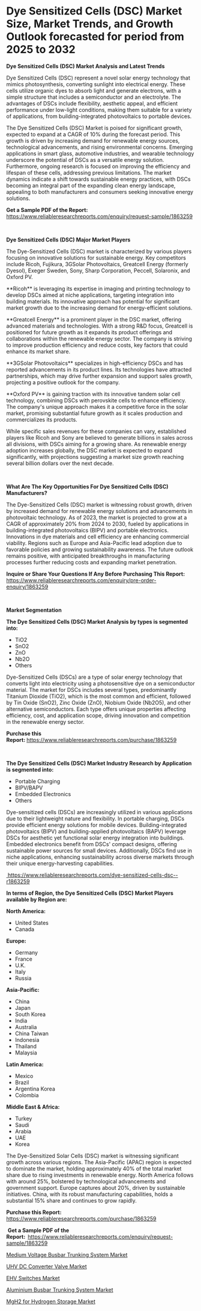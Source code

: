 <p><h1>Dye Sensitized Cells (DSC) Market Size, Market Trends, and Growth Outlook forecasted for period from 2025 to 2032</h1></p><p><strong>Dye Sensitized Cells (DSC) Market Analysis and Latest Trends</strong></p>
<p><p>Dye Sensitized Cells (DSC) represent a novel solar energy technology that mimics photosynthesis, converting sunlight into electrical energy. These cells utilize organic dyes to absorb light and generate electrons, with a simple structure that includes a semiconductor and an electrolyte. The advantages of DSCs include flexibility, aesthetic appeal, and efficient performance under low-light conditions, making them suitable for a variety of applications, from building-integrated photovoltaics to portable devices.</p><p>The Dye Sensitized Cells (DSC) Market is poised for significant growth, expected to expand at a CAGR of 10% during the forecast period. This growth is driven by increasing demand for renewable energy sources, technological advancements, and rising environmental concerns. Emerging applications in smart glass, automotive industries, and wearable technology underscore the potential of DSCs as a versatile energy solution. Furthermore, ongoing research is focused on improving the efficiency and lifespan of these cells, addressing previous limitations. The market dynamics indicate a shift towards sustainable energy practices, with DSCs becoming an integral part of the expanding clean energy landscape, appealing to both manufacturers and consumers seeking innovative energy solutions.</p></p>
<p><strong>Get a Sample PDF of the Report:&nbsp;</strong> <a href="https://www.reliableresearchreports.com/enquiry/request-sample/1863259?utm_campaign=102&utm_medium=2&utm_source=Github&utm_content=ia&utm_term=14022025&utm_id=dye-sensitized-cells-dsc">https://www.reliableresearchreports.com/enquiry/request-sample/1863259</a></p>
<p>&nbsp;</p>
<p><strong>Dye Sensitized Cells (DSC) Major Market Players</strong></p>
<p><p>The Dye-Sensitized Cells (DSC) market is characterized by various players focusing on innovative solutions for sustainable energy. Key competitors include Ricoh, Fujikura, 3GSolar Photovoltaics, Greatcell Energy (formerly Dyesol), Exeger Sweden, Sony, Sharp Corporation, Peccell, Solaronix, and Oxford PV.</p><p>**Ricoh** is leveraging its expertise in imaging and printing technology to develop DSCs aimed at niche applications, targeting integration into building materials. Its innovative approach has potential for significant market growth due to the increasing demand for energy-efficient solutions.</p><p>**Greatcell Energy** is a prominent player in the DSC market, offering advanced materials and technologies. With a strong R&D focus, Greatcell is positioned for future growth as it expands its product offerings and collaborations within the renewable energy sector. The company is striving to improve production efficiency and reduce costs, key factors that could enhance its market share.</p><p>**3GSolar Photovoltaics** specializes in high-efficiency DSCs and has reported advancements in its product lines. Its technologies have attracted partnerships, which may drive further expansion and support sales growth, projecting a positive outlook for the company.</p><p>**Oxford PV** is gaining traction with its innovative tandem solar cell technology, combining DSCs with perovskite cells to enhance efficiency. The company's unique approach makes it a competitive force in the solar market, promising substantial future growth as it scales production and commercializes its products.</p><p>While specific sales revenues for these companies can vary, established players like Ricoh and Sony are believed to generate billions in sales across all divisions, with DSCs aiming for a growing share. As renewable energy adoption increases globally, the DSC market is expected to expand significantly, with projections suggesting a market size growth reaching several billion dollars over the next decade.</p></p>
<p>&nbsp;</p>
<p><strong>What Are The Key Opportunities For Dye Sensitized Cells (DSC) Manufacturers?</strong></p>
<p><p>The Dye-Sensitized Cells (DSC) market is witnessing robust growth, driven by increased demand for renewable energy solutions and advancements in photovoltaic technology. As of 2023, the market is projected to grow at a CAGR of approximately 20% from 2024 to 2030, fueled by applications in building-integrated photovoltaics (BIPV) and portable electronics. Innovations in dye materials and cell efficiency are enhancing commercial viability. Regions such as Europe and Asia-Pacific lead adoption due to favorable policies and growing sustainability awareness. The future outlook remains positive, with anticipated breakthroughs in manufacturing processes further reducing costs and expanding market penetration.</p></p>
<p><strong>Inquire or Share Your Questions If Any Before Purchasing This Report:</strong> <a href="https://www.reliableresearchreports.com/enquiry/pre-order-enquiry/1863259?utm_campaign=102&utm_medium=2&utm_source=Github&utm_content=ia&utm_term=14022025&utm_id=dye-sensitized-cells-dsc">https://www.reliableresearchreports.com/enquiry/pre-order-enquiry/1863259</a></p>
<p>&nbsp;</p>
<p><strong>Market Segmentation</strong></p>
<p><strong>The Dye Sensitized Cells (DSC) Market Analysis by types is segmented into:</strong></p>
<p><ul><li>TiO2</li><li>SnO2</li><li>ZnO</li><li>Nb2O</li><li>Others</li></ul></p>
<p><p>Dye-Sensitized Cells (DSCs) are a type of solar energy technology that converts light into electricity using a photosensitive dye on a semiconductor material. The market for DSCs includes several types, predominantly Titanium Dioxide (TiO2), which is the most common and efficient, followed by Tin Oxide (SnO2), Zinc Oxide (ZnO), Niobium Oxide (Nb2O5), and other alternative semiconductors. Each type offers unique properties affecting efficiency, cost, and application scope, driving innovation and competition in the renewable energy sector.</p></p>
<p><strong>Purchase this Report:&nbsp;</strong><a href="https://www.reliableresearchreports.com/purchase/1863259?utm_campaign=102&utm_medium=2&utm_source=Github&utm_content=ia&utm_term=14022025&utm_id=dye-sensitized-cells-dsc">https://www.reliableresearchreports.com/purchase/1863259</a></p>
<p>&nbsp;</p>
<p><strong>The Dye Sensitized Cells (DSC) Market Industry Research by Application is segmented into:</strong></p>
<p><ul><li>Portable Charging</li><li>BIPV/BAPV</li><li>Embedded Electronics</li><li>Others</li></ul></p>
<p><p>Dye-sensitized cells (DSCs) are increasingly utilized in various applications due to their lightweight nature and flexibility. In portable charging, DSCs provide efficient energy solutions for mobile devices. Building-integrated photovoltaics (BIPV) and building-applied photovoltaics (BAPV) leverage DSCs for aesthetic yet functional solar energy integration into buildings. Embedded electronics benefit from DSCs' compact designs, offering sustainable power sources for small devices. Additionally, DSCs find use in niche applications, enhancing sustainability across diverse markets through their unique energy-harvesting capabilities.</p></p>
<p><a href="https://www.reliableresearchreports.com/dye-sensitized-cells-dsc--r1863259?utm_campaign=102&utm_medium=2&utm_source=Github&utm_content=ia&utm_term=14022025&utm_id=dye-sensitized-cells-dsc">&nbsp;https://www.reliableresearchreports.com/dye-sensitized-cells-dsc--r1863259</a></p>
<p><strong>In terms of Region, the Dye Sensitized Cells (DSC) Market Players available by Region are:</strong></p>
<p>
    <p> <strong> North America: </strong>
        <ul>
            <li>United States</li>
            <li>Canada</li>
        </ul>
        </p> 
    <p> <strong> Europe: </strong>
        <ul>
            <li>Germany</li>
            <li>France</li>
            <li>U.K.</li>
            <li>Italy</li>
            <li>Russia</li>
        </ul>
        </p> 
    <p> <strong> Asia-Pacific: </strong>
        <ul>
            <li>China</li>
            <li>Japan</li>
            <li>South Korea</li>
            <li>India</li>
            <li>Australia</li>
            <li>China Taiwan</li>
            <li>Indonesia</li>
            <li>Thailand</li>
            <li>Malaysia</li>
        </ul>
        </p> 
    <p> <strong> Latin America: </strong>
        <ul>
            <li>Mexico</li>
            <li>Brazil</li>
            <li>Argentina Korea</li>
            <li>Colombia</li>
        </ul>
        </p> 
    <p> <strong> Middle East & Africa: </strong>
        <ul>
            <li>Turkey</li>
            <li>Saudi</li>
            <li>Arabia</li>
            <li>UAE</li>
            <li>Korea</li>
        </ul>
    </p>
    </p>
<p><p>The Dye-Sensitized Solar Cells (DSC) market is witnessing significant growth across various regions. The Asia-Pacific (APAC) region is expected to dominate the market, holding approximately 40% of the total market share due to rising investments in renewable energy. North America follows with around 25%, bolstered by technological advancements and government support. Europe captures about 20%, driven by sustainable initiatives. China, with its robust manufacturing capabilities, holds a substantial 15% share and continues to grow rapidly.</p></p>
<p><strong>Purchase this Report: </strong><a href="https://www.reliableresearchreports.com/purchase/1863259?utm_campaign=102&utm_medium=2&utm_source=Github&utm_content=ia&utm_term=14022025&utm_id=dye-sensitized-cells-dsc">https://www.reliableresearchreports.com/purchase/1863259</a></p>
<p>&nbsp;<strong>Get a Sample PDF of the Report:&nbsp;&nbsp;</strong><a href="https://www.reliableresearchreports.com/enquiry/request-sample/1863259?utm_campaign=102&utm_medium=2&utm_source=Github&utm_content=ia&utm_term=14022025&utm_id=dye-sensitized-cells-dsc">https://www.reliableresearchreports.com/enquiry/request-sample/1863259</a></p>
<p><strong></strong></p>
<p><p><a href="https://github.com/borgomornar/Market-Research-Report-List-1/blob/main/medium-voltage-busbar-trunking-system-market.md?utm_campaign=102&utm_medium=2&utm_source=Github&utm_content=ia&utm_term=14022025&utm_id=dye-sensitized-cells-dsc">Medium Voltage Busbar Trunking System Market</a></p><p><a href="https://github.com/tumacaakesha78/Market-Research-Report-List-1/blob/main/uhv-dc-converter-valve-market.md?utm_campaign=102&utm_medium=2&utm_source=Github&utm_content=ia&utm_term=14022025&utm_id=dye-sensitized-cells-dsc">UHV DC Converter Valve Market</a></p><p><a href="https://github.com/dbichayison/Market-Research-Report-List-1/blob/main/ehv-switches-market.md?utm_campaign=102&utm_medium=2&utm_source=Github&utm_content=ia&utm_term=14022025&utm_id=dye-sensitized-cells-dsc">EHV Switches Market</a></p><p><a href="https://github.com/simurmarzoa/Market-Research-Report-List-1/blob/main/aluminium-busbar-trunking-system-market.md?utm_campaign=102&utm_medium=2&utm_source=Github&utm_content=ia&utm_term=14022025&utm_id=dye-sensitized-cells-dsc">Aluminium Busbar Trunking System Market</a></p><p><a href="https://github.com/gethunsides/Market-Research-Report-List-1/blob/main/mgh2-for-hydrogen-storage-market.md?utm_campaign=102&utm_medium=2&utm_source=Github&utm_content=ia&utm_term=14022025&utm_id=dye-sensitized-cells-dsc">MgH2 for Hydrogen Storage Market</a></p></p>